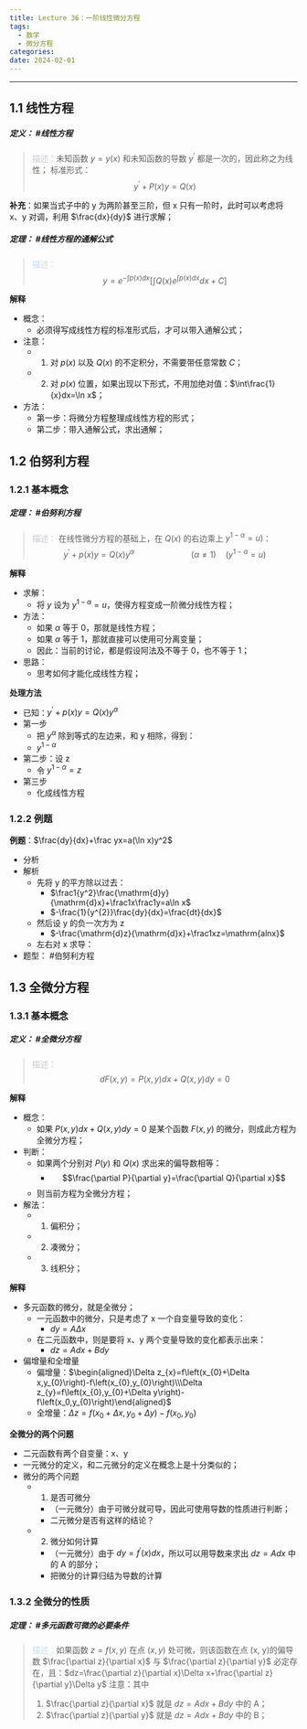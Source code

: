 ```yaml
---
title: Lecture 36：一阶线性微分方程
tags:
  - 数学
  - 微分方程
categories: 
date: 2024-02-01
---
```

---
## 1.1 线性方程
##### **定义**： #线性方程 
> <font color="#ccc1d9">描述：</font>未知函数 $y=y(x)$ 和未知函数的导数 $y^{\prime}$ 都是一次的，因此称之为线性；
> 标准形式：$$y^{\prime}+P(x)y=Q(x)$$

**补充**：如果当式子中的 y 为两阶甚至三阶，但 x 只有一阶时，此时可以考虑将 x、y 对调，利用 $\frac{dx}{dy}$ 进行求解；

##### **定理**： #线性方程的通解公式
> <font color="#8db3e2"><font color="#c6d9f0">描述：</font></font> $$y=e^{-\int p(x)dx}\left[\int Q(x)e^{\int p(x)dx}dx+C\right]$$

**解释**
+ 概念：
	+ 必须得写成线性方程的标准形式后，才可以带入通解公式；
+ 注意：
	+ 1. 对 $p(x)$ 以及 $Q(x)$ 的不定积分，不需要带任意常数 $C$； 
	+ 2. 对 $p(x)$ 位置，如果出现以下形式，不用加绝对值：$\int\frac{1}{x}dx=\ln x$；
+ 方法：
	+ 第一步：将微分方程整理成线性方程的形式；
	+ 第二步：带入通解公式，求出通解；

## 1.2 伯努利方程
### 1.2.1 基本概念
##### **定理**： #伯努利方程
> <font color="#ccc1d9">描述：</font> 在线性微分方程的基础上，在 $Q(x)$ 的右边乘上 $y^{1-\alpha}=u)$：
> $$y^{\prime}+p (x) y=Q (x) y^{\alpha} \quad\quad\quad\quad\quad\quad(\alpha\neq1)\quad(y^{1-\alpha}=u)$$ 

**解释**
+ 求解：
	+ 将 $y$ 设为 $y^{1-\alpha}=u$，使得方程变成一阶微分线性方程；
+ 方法：
	+ 如果 $\alpha$ 等于 0，那就是线性方程；
	+ 如果 $\alpha$ 等于 1，那就直接可以使用可分离变量；
	+ 因此：当前的讨论，都是假设阿法及不等于 0，也不等于 1；
+ 思路：
	+ 思考如何才能化成线性方程；

**处理方法**
+ 已知：$y^{\prime}+p (x) y=Q (x) y^\alpha$
+ 第一步
	+ 把 $y^\alpha$ 除到等式的左边来，和 y 相除，得到：
	+ $y^{1-\alpha}$
+ 第二步：设 z
	+ 令 $y^{1-\alpha}=z$
+ 第三步
	+ 化成线性方程

### 1.2.2 例题
**例题**：$\frac{dy}{dx}+\frac yx=a(\ln x)y^2$
+ 分析
+ 解析
	+ 先将 y 的平方除以过去：
		+ $\frac1{y^2}\frac{\mathrm{d}y}{\mathrm{d}x}+\frac1x\frac1y=a\ln x$
		+ $-\frac{1}{y^{2}}\frac{dy}{dx}=\frac{dt}{dx}$
	+ 然后设 y 的负一次方为 z
		+ $-\frac{\mathrm{d}z}{\mathrm{d}x}+\frac1xz=\mathrm{alnx}$
	+ 左右对 x 求导：
+ 题型： #伯努利方程

## 1.3 全微分方程
### 1.3.1 基本概念
##### **定义**： #全微分方程
> <font color="#ccc1d9">描述：</font> $$dF(x,y)=P(x,y)dx+Q(x,y)dy=0$$

**解释**
+ 概念：
	+ 如果 $P(x,y)dx+Q(x,y)dy=0$ 是某个函数 $F(x,y)$ 的微分，则成此方程为全微分方程；
+ 判断：
	+ 如果两个分别对 $P(y)$ 和 $Q(x)$ 求出来的偏导数相等：
		+ $$\frac{\partial P}{\partial y}=\frac{\partial Q}{\partial x}$$
	+ 则当前方程为全微分方程；
+ 解法：
	+ 1. 偏积分；
	+ 2. 凑微分；
	+ 3. 线积分；


**解释**
+ 多元函数的微分，就是全微分；
	+ 一元函数中的微分，只是考虑了 x 一个自变量导致的变化：
		+ $dy=A\Delta x$
	+ 在二元函数中，则是要将 x、y 两个变量导致的变化都表示出来：
		+ $dz=Adx+Bdy$
+ 偏增量和全增量
	+ 偏增量：$\begin{aligned}\Delta z_{x}=f\left(x_{0}+\Delta x,y_{0}\right)-f\left(x_{0},y_{0}\right)\\\Delta z_{y}=f\left(x_{0},y_{0}+\Delta y\right)-f\left(x_0,y_{0}\right)\end{aligned}$
	+ 全增量：$\Delta z=f(x_{0}+\Delta x,y_{0}+\Delta y)-f(x_{0},y_{0})$

**全微分的两个问题**
+ 二元函数有两个自变量：x、y
+ 一元微分的定义，和二元微分的定义在概念上是十分类似的；
+ 微分的两个问题
	+ 1. 是否可微分
		+ （一元微分）由于可微分就可导，因此可使用导数的性质进行判断；
		+ 二元微分是否有这样的结论？
	+ 2. 微分如何计算
		+ （一元微分）由于 $dy=f^{\prime}(x)dx$，所以可以用导数来求出 $dz=Adx$ 中的 A 的部分；
		+ 把微分的计算归结为导数的计算

### 1.3.2 全微分的性质
##### **定理**： #多元函数可微的必要条件
> <font color="#8db3e2"><font color="#c6d9f0">描述：</font></font>如果函数 $z=f(x,y)$ 在点 $(x,y)$ 处可微，则该函数在点 (x, y)的偏导数 $\frac{\partial z}{\partial x}$ 与 $\frac{\partial z}{\partial y}$ 必定存在，且：$dz=\frac{\partial z}{\partial x}\Delta x+\frac{\partial z}{\partial y}\Delta y$
> 注意：其中 
> 1.  $\frac{\partial z}{\partial x}$ 就是 $dz=Adx+Bdy$ 中的 A；
> 2.  $\frac{\partial z}{\partial y}$ 就是 $dz=Adx+Bdy$ 中的 B；

